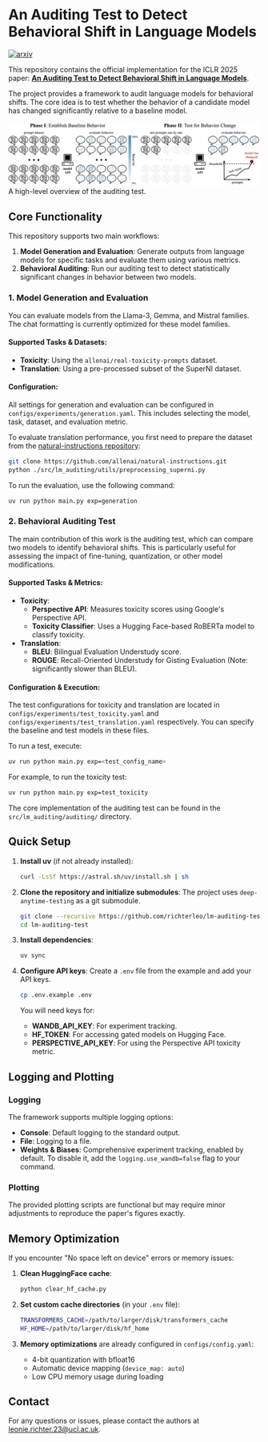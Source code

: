 # An Auditing Test to Detect Behavioral Shift in Language Models

[![arxiv](https://img.shields.io/badge/arXiv-2410.19406-b31b1b.svg)](https://arxiv.org/abs/2410.19406)

This repository contains the official implementation for the ICLR 2025 paper: **[An Auditing Test to Detect Behavioral Shift in Language Models](https://arxiv.org/abs/2410.19406)**.

The project provides a framework to audit language models for behavioral shifts. The core idea is to test whether the behavior of a candidate model has changed significantly relative to a baseline model.

![Auditing Test Overview](overall.png)
A high-level overview of the auditing test.

## Core Functionality

This repository supports two main workflows:

1.  **Model Generation and Evaluation**: Generate outputs from language models for specific tasks and evaluate them using various metrics.
2.  **Behavioral Auditing**: Run our auditing test to detect statistically significant changes in behavior between two models.

### 1. Model Generation and Evaluation

You can evaluate models from the Llama-3, Gemma, and Mistral families. The chat formatting is currently optimized for these model families.

#### Supported Tasks & Datasets:

*   **Toxicity**: Using the `allenai/real-toxicity-prompts` dataset.
*   **Translation**: Using a pre-processed subset of the SuperNI dataset.

#### Configuration:

All settings for generation and evaluation can be configured in `configs/experiments/generation.yaml`. This includes selecting the model, task, dataset, and evaluation metric.

To evaluate translation performance, you first need to prepare the dataset from the [natural-instructions repository](https://github.com/allenai/natural-instructions):
```bash
git clone https://github.com/allenai/natural-instructions.git
python ./src/lm_auditing/utils/preprocessing_superni.py
```

To run the evaluation, use the following command:
```bash
uv run python main.py exp=generation
```

### 2. Behavioral Auditing Test

The main contribution of this work is the auditing test, which can compare two models to identify behavioral shifts. This is particularly useful for assessing the impact of fine-tuning, quantization, or other model modifications.

#### Supported Tasks & Metrics:

*   **Toxicity**:
    *   **Perspective API**: Measures toxicity scores using Google's Perspective API.
    *   **Toxicity Classifier**: Uses a Hugging Face-based RoBERTa model to classify toxicity.
*   **Translation**:
    *   **BLEU**: Bilingual Evaluation Understudy score.
    *   **ROUGE**: Recall-Oriented Understudy for Gisting Evaluation (Note: significantly slower than BLEU).

#### Configuration & Execution:

The test configurations for toxicity and translation are located in `configs/experiments/test_toxicity.yaml` and `configs/experiments/test_translation.yaml` respectively. You can specify the baseline and test models in these files.

To run a test, execute:
```bash
uv run python main.py exp=<test_config_name>
```
For example, to run the toxicity test:
```bash
uv run python main.py exp=test_toxicity
```

The core implementation of the auditing test can be found in the `src/lm_auditing/auditing/` directory.

## Quick Setup

1.  **Install uv** (if not already installed):
    ```bash
    curl -LsSf https://astral.sh/uv/install.sh | sh
    ```

2.  **Clone the repository and initialize submodules**:
    The project uses `deep-anytime-testing` as a git submodule.
    ```bash
    git clone --recursive https://github.com/richterleo/lm-auditing-test.git
    cd lm-auditing-test
    ```

3.  **Install dependencies**:
    ```bash
    uv sync
    ```

4.  **Configure API keys**:
    Create a `.env` file from the example and add your API keys.
    ```bash
    cp .env.example .env
    ```
    You will need keys for:
    - **WANDB_API_KEY**: For experiment tracking.
    - **HF_TOKEN**: For accessing gated models on Hugging Face.
    - **PERSPECTIVE_API_KEY**: For using the Perspective API toxicity metric.

## Logging and Plotting

### Logging

The framework supports multiple logging options:
*   **Console**: Default logging to the standard output.
*   **File**: Logging to a file.
*   **Weights & Biases**: Comprehensive experiment tracking, enabled by default. To disable it, add the `logging.use_wandb=false` flag to your command.

### Plotting

The provided plotting scripts are functional but may require minor adjustments to reproduce the paper's figures exactly.

## Memory Optimization

If you encounter "No space left on device" errors or memory issues:

1.  **Clean HuggingFace cache**:
    ```bash
    python clear_hf_cache.py
    ```

2.  **Set custom cache directories** (in your `.env` file):
    ```bash
    TRANSFORMERS_CACHE=/path/to/larger/disk/transformers_cache
    HF_HOME=/path/to/larger/disk/hf_home
    ```

3.  **Memory optimizations** are already configured in `configs/config.yaml`:
    - 4-bit quantization with bfloat16
    - Automatic device mapping (`device_map: auto`)
    - Low CPU memory usage during loading

## Contact

For any questions or issues, please contact the authors at [leonie.richter.23@ucl.ac.uk](mailto:leonie.richter.23@ucl.ac.uk).
